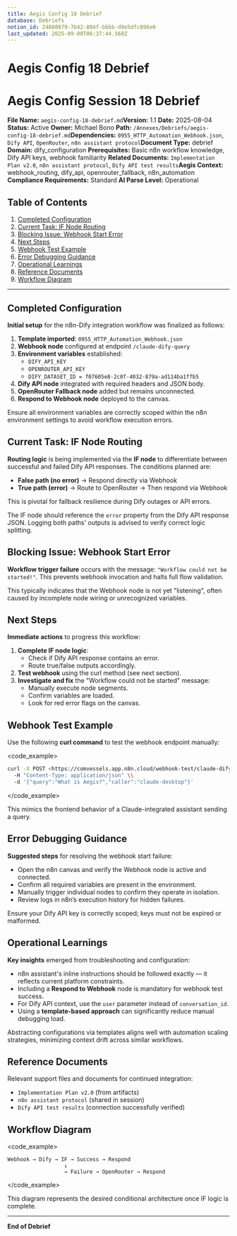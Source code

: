 ```yaml
---
title: Aegis Config 18 Debrief
database: Debriefs
notion_id: 24880979-7b42-804f-bbbb-d9e5dfc896e0
last_updated: 2025-09-08T06:37:44.560Z
---
```


# Aegis Config 18 Debrief


# Aegis Config Session 18 Debrief


**File Name:** `aegis-config-18-debrief.md`**Version:** 1.1
**Date:** 2025-08-04
**Status:** Active
**Owner:** Michael Bono
**Path:** `/Annexes/Debriefs/aegis-config-18-debrief.md`**Dependencies:** `0955_HTTP_Automation_Webhook.json`, `Dify API`, `OpenRouter`, `n8n assistant protocol`**Document Type:** debrief
**Domain:** dify\_configuration
**Prerequisites:** Basic n8n workflow knowledge, Dify API keys, webhook familiarity
**Related Documents:** `Implementation Plan v2.0`, `n8n assistant protocol`, `Dify API test results`**Aegis Context:** webhook\_routing, dify\_api, openrouter\_fallback, n8n\_automation
**Compliance Requirements:** Standard
**AI Parse Level:** Operational


## Table of Contents

1. [Completed Configuration](https://www.notion.so/240809797b4280f3ad50fd58d92c6fb4?v=240809797b42812e843c000c71be0678&p=248809797b42804fbbbbd9e5dfc896e0&pm=s#completed-configuration)
2. [Current Task: IF Node Routing](https://www.notion.so/240809797b4280f3ad50fd58d92c6fb4?v=240809797b42812e843c000c71be0678&p=248809797b42804fbbbbd9e5dfc896e0&pm=s#current-task-if-node-routing)
3. [Blocking Issue: Webhook Start Error](https://www.notion.so/240809797b4280f3ad50fd58d92c6fb4?v=240809797b42812e843c000c71be0678&p=248809797b42804fbbbbd9e5dfc896e0&pm=s#blocking-issue-webhook-start-error)
4. [Next Steps](https://www.notion.so/240809797b4280f3ad50fd58d92c6fb4?v=240809797b42812e843c000c71be0678&p=248809797b42804fbbbbd9e5dfc896e0&pm=s#next-steps)
5. [Webhook Test Example](https://www.notion.so/240809797b4280f3ad50fd58d92c6fb4?v=240809797b42812e843c000c71be0678&p=248809797b42804fbbbbd9e5dfc896e0&pm=s#webhook-test-example)
6. [Error Debugging Guidance](https://www.notion.so/240809797b4280f3ad50fd58d92c6fb4?v=240809797b42812e843c000c71be0678&p=248809797b42804fbbbbd9e5dfc896e0&pm=s#error-debugging-guidance)
7. [Operational Learnings](https://www.notion.so/240809797b4280f3ad50fd58d92c6fb4?v=240809797b42812e843c000c71be0678&p=248809797b42804fbbbbd9e5dfc896e0&pm=s#operational-learnings)
8. [Reference Documents](https://www.notion.so/240809797b4280f3ad50fd58d92c6fb4?v=240809797b42812e843c000c71be0678&p=248809797b42804fbbbbd9e5dfc896e0&pm=s#reference-documents)
9. [Workflow Diagram](https://www.notion.so/240809797b4280f3ad50fd58d92c6fb4?v=240809797b42812e843c000c71be0678&p=248809797b42804fbbbbd9e5dfc896e0&pm=s#workflow-diagram)

---


## Completed Configuration


**Initial setup** for the n8n-Dify integration workflow was finalized as follows:

1. **Template imported**: `0955_HTTP_Automation_Webhook.json`
2. **Webhook node** configured at endpoint `/claude-dify-query`
3. **Environment variables** established:
    - `DIFY_API_KEY`
    - `OPENROUTER_API_KEY`
    - `DIFY_DATASET_ID = f07605e8-2c0f-4032-879a-ad114ba1ffb5`
4. **Dify API node** integrated with required headers and JSON body.
5. **OpenRouter Fallback node** added but remains unconnected.
6. **Respond to Webhook node** deployed to the canvas.

<important>


Ensure all environment variables are correctly scoped within the n8n environment settings to avoid workflow execution errors.


</important>


## Current Task: IF Node Routing


**Routing logic** is being implemented via the **IF node** to differentiate between successful and failed Dify API responses. The conditions planned are:

- **False path (no error)** → Respond directly via Webhook
- **True path (error)** → Route to OpenRouter → Then respond via Webhook

This is pivotal for fallback resilience during Dify outages or API errors.


<thinking>


The IF node should reference the `error` property from the Dify API response JSON. Logging both paths' outputs is advised to verify correct logic splitting.


</thinking>


## Blocking Issue: Webhook Start Error


**Workflow trigger failure** occurs with the message: `"Workflow could not be started!"`. This prevents webhook invocation and halts full flow validation.


<important>


This typically indicates that the Webhook node is not yet "listening", often caused by incomplete node wiring or unrecognized variables.


</important>


## Next Steps


**Immediate actions** to progress this workflow:

1. **Complete IF node logic**:
    - Check if Dify API response contains an error.
    - Route true/false outputs accordingly.
2. **Test webhook** using the curl method (see next section).
3. **Investigate and fix** the "Workflow could not be started" message:
    - Manually execute node segments.
    - Confirm variables are loaded.
    - Look for red error flags on the canvas.

## Webhook Test Example


Use the following **curl command** to test the webhook endpoint manually:


\<code\_example>


```bash
curl -X POST <https://comvessels.app.n8n.cloud/webhook-test/claude-dify-query> \\
  -H "Content-Type: application/json" \\
  -d '{"query":"What is Aegis?","caller":"claude-desktop"}'
```


\</code\_example>


<example>


This mimics the frontend behavior of a Claude-integrated assistant sending a query.


</example>


## Error Debugging Guidance


**Suggested steps** for resolving the webhook start failure:

- Open the n8n canvas and verify the Webhook node is active and connected.
- Confirm all required variables are present in the environment.
- Manually trigger individual nodes to confirm they operate in isolation.
- Review logs in n8n’s execution history for hidden failures.

<important>


Ensure your Dify API key is correctly scoped; keys must not be expired or malformed.


</important>


## Operational Learnings


**Key insights** emerged from troubleshooting and configuration:

- n8n assistant's inline instructions should be followed exactly — it reflects current platform constraints.
- Including a **Respond to Webhook** node is mandatory for webhook test success.
- For Dify API context, use the `user` parameter instead of `conversation_id`.
- Using a **template-based approach** can significantly reduce manual debugging load.

<thinking>


Abstracting configurations via templates aligns well with automation scaling strategies, minimizing context drift across similar workflows.


</thinking>


## Reference Documents


Relevant support files and documents for continued integration:

- `Implementation Plan v2.0` (from artifacts)
- `n8n assistant protocol` (shared in session)
- `Dify API test results` (connection successfully verified)

## Workflow Diagram


\<code\_example>


```plain text
Webhook → Dify → IF → Success → Respond
                  ↓
                  → Failure → OpenRouter → Respond
```


\</code\_example>


<context>


This diagram represents the desired conditional architecture once IF logic is complete.


</context>


---


**End of Debrief**

